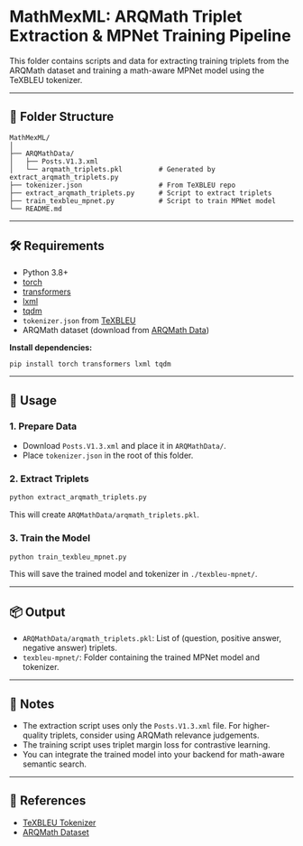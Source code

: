 # MathMexML: ARQMath Triplet Extraction & MPNet Training Pipeline

This folder contains scripts and data for extracting training triplets from the ARQMath dataset and training a math-aware MPNet model using the TeXBLEU tokenizer.

---

## 📁 Folder Structure

```
MathMexML/
│
├── ARQMathData/
│   ├── Posts.V1.3.xml
│   └── arqmath_triplets.pkl         # Generated by extract_arqmath_triplets.py
├── tokenizer.json                   # From TeXBLEU repo
├── extract_arqmath_triplets.py      # Script to extract triplets
├── train_texbleu_mpnet.py           # Script to train MPNet model
└── README.md
```

---

## 🛠️ Requirements

- Python 3.8+
- [torch](https://pytorch.org/)
- [transformers](https://huggingface.co/docs/transformers/index)
- [lxml](https://lxml.de/)
- [tqdm](https://tqdm.github.io/)
- `tokenizer.json` from [TeXBLEU](https://github.com/KyuDan1/TeXBLEU)
- ARQMath dataset (download from [ARQMath Data](https://www.cs.rit.edu/~dprl/ARQMath/data.html))

**Install dependencies:**
```sh
pip install torch transformers lxml tqdm
```

---

## 🚀 Usage

### 1. Prepare Data

- Download `Posts.V1.3.xml` and place it in `ARQMathData/`.
- Place `tokenizer.json` in the root of this folder.

### 2. Extract Triplets

```sh
python extract_arqmath_triplets.py
```
This will create `ARQMathData/arqmath_triplets.pkl`.

### 3. Train the Model

```sh
python train_texbleu_mpnet.py
```
This will save the trained model and tokenizer in `./texbleu-mpnet/`.

---

## 📦 Output

- `ARQMathData/arqmath_triplets.pkl`: List of (question, positive answer, negative answer) triplets.
- `texbleu-mpnet/`: Folder containing the trained MPNet model and tokenizer.

---

## 📝 Notes

- The extraction script uses only the `Posts.V1.3.xml` file. For higher-quality triplets, consider using ARQMath relevance judgements.
- The training script uses triplet margin loss for contrastive learning.
- You can integrate the trained model into your backend for math-aware semantic search.

---

## 🔗 References

- [TeXBLEU Tokenizer](https://github.com/KyuDan1/TeXBLEU)
- [ARQMath Dataset](https://www.cs.rit.edu/~dprl/ARQMath/)
